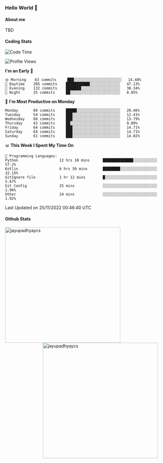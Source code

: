 ### Hello World 👋
#### About me
TBD
#### Coding Stats
<!--START_SECTION:waka-->
![Code Time](http://img.shields.io/badge/Code%20Time-293%20hrs%2048%20mins-blue)

![Profile Views](http://img.shields.io/badge/Profile%20Views-0-blue)

**I'm an Early 🐤** 

```text
🌞 Morning    63 commits     ███░░░░░░░░░░░░░░░░░░░░░░   14.48% 
🌆 Daytime    205 commits    ███████████░░░░░░░░░░░░░░   47.13% 
🌃 Evening    132 commits    ███████░░░░░░░░░░░░░░░░░░   30.34% 
🌙 Night      35 commits     ██░░░░░░░░░░░░░░░░░░░░░░░   8.05%

```
📅 **I'm Most Productive on Monday** 

```text
Monday       89 commits     █████░░░░░░░░░░░░░░░░░░░░   20.46% 
Tuesday      54 commits     ███░░░░░░░░░░░░░░░░░░░░░░   12.41% 
Wednesday    60 commits     ███░░░░░░░░░░░░░░░░░░░░░░   13.79% 
Thursday     43 commits     ██░░░░░░░░░░░░░░░░░░░░░░░   9.89% 
Friday       64 commits     ███░░░░░░░░░░░░░░░░░░░░░░   14.71% 
Saturday     64 commits     ███░░░░░░░░░░░░░░░░░░░░░░   14.71% 
Sunday       61 commits     ███░░░░░░░░░░░░░░░░░░░░░░   14.02%

```


📊 **This Week I Spent My Time On** 

```text
💬 Programming Languages: 
Python                   12 hrs 10 mins      ██████████████░░░░░░░░░░░   57.2% 
Kotlin                   6 hrs 50 mins       ████████░░░░░░░░░░░░░░░░░   32.15% 
GitIgnore file           1 hr 12 mins        █░░░░░░░░░░░░░░░░░░░░░░░░   5.67% 
Git Config               25 mins             ░░░░░░░░░░░░░░░░░░░░░░░░░   1.96% 
Other                    24 mins             ░░░░░░░░░░░░░░░░░░░░░░░░░   1.92%

```


 Last Updated on 25/11/2022 00:46:40 UTC
<!--END_SECTION:waka-->
#### Github Stats

<p  ><img align="left" src="https://github-readme-stats.vercel.app/api/top-langs?username=jayupadhyaycs&theme=tokyonight&show_icons=true&locale=en&layout=compact" alt="jayupadhyaycs" width="380px"  /> 
<img align="right" src="https://github-readme-streak-stats.herokuapp.com/?user=jayupadhyaycs&theme=tokyonight&" alt="jayupadhyaycs" width="380px"/>
</p>




<!--
**JayUpadhyayCS/JayUpadhyayCS** is a ✨ _special_ ✨ repository because its `README.md` (this file) appears on your GitHub profile.

Here are some ideas to get you started:

- 🔭 I’m currently working on ...
- 🌱 I’m currently learning ...
- 👯 I’m looking to collaborate on ...
- 🤔 I’m looking for help with ...
- 💬 Ask me about ...
- 📫 How to reach me: ...
- 😄 Pronouns: ...
- ⚡ Fun fact: ...
-->
